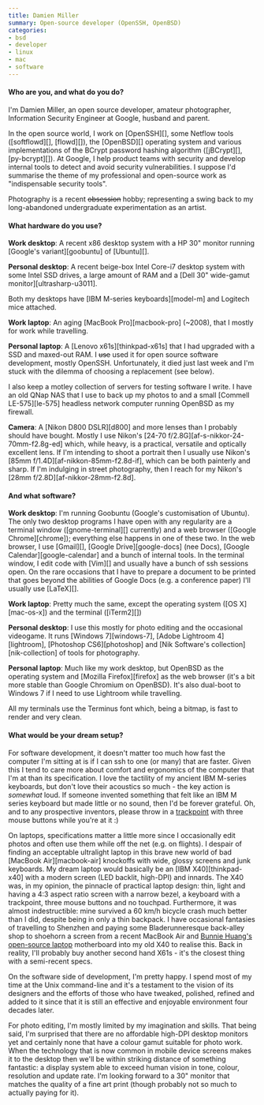```yaml
---
title: Damien Miller
summary: Open-source developer (OpenSSH, OpenBSD)
categories:
- bsd
- developer
- linux
- mac
- software
---
```


#### Who are you, and what do you do?

I'm Damien Miller, an open source developer, amateur photographer, Information Security Engineer at Google, husband and parent.

In the open source world, I work on [OpenSSH][], some Netflow tools ([softflowd][], [flowd][]), the [OpenBSD][] operating system and various implementations of the BCrypt password hashing algorithm ([jBCrypt][], [py-bcrypt][]). At Google, I help product teams with security and develop internal tools to detect and avoid security vulnerabilities. I suppose I'd summarise the theme of my professional and open-source work as "indispensable security tools".

Photography is a recent <strike>obsession</strike> hobby; representing a swing back to my long-abandoned undergraduate experimentation as an artist.

#### What hardware do you use?

**Work desktop**: A recent x86 desktop system with a HP 30" monitor running [Google's variant][goobuntu] of [Ubuntu][].

**Personal desktop**: A recent beige-box Intel Core-i7 desktop system with some Intel SSD drives, a large amount of RAM and a [Dell 30" wide-gamut monitor][ultrasharp-u3011].

Both my desktops have [IBM M-series keyboards][model-m] and Logitech mice attached.

**Work laptop**: An aging [MacBook Pro][macbook-pro] (~2008), that I mostly for work while travelling.

**Personal laptop**: A [Lenovo x61s][thinkpad-x61s] that I had upgraded with a SSD and maxed-out RAM. I <strike>use</strike> used it for open source software development, mostly OpenSSH. Unfortunately, it died just last week and I'm stuck with the dilemma of choosing  a replacement (see below).

I also keep a motley collection of servers for testing software I write. I have an old QNap NAS that I use to back up my photos to and a small [Commell LE-575][le-575] headless network computer running OpenBSD as my firewall.

**Camera**: A [Nikon D800 DSLR][d800] and more lenses than I probably should have bought. Mostly I use Nikon's [24-70 f/2.8G][af-s-nikkor-24-70mm-f2.8g-ed] which, while heavy, is a practical, versatile and optically excellent lens. If I'm intending to shoot a portrait then I usually use Nikon's [85mm f/1.4D][af-nikkon-85mm-f2.8d-if], which can be both painterly and sharp. If I'm indulging in street photography, then I reach for my Nikon's [28mm f/2.8D][af-nikkor-28mm-f2.8d].

#### And what software?

**Work desktop**: I'm running Goobuntu (Google's customisation of Ubuntu). The only two desktop programs I have open with any regularity are a terminal window ([gnome-terminal][] currently) and a web browser ([Google Chrome][chrome]); everything else happens in one of these two. In the web browser, I use [Gmail][], [Google Drive][google-docs] (nee Docs), [Google Calendar][google-calendar] and a bunch of internal tools. In the terminal window, I edit code with [Vim][] and usually have a bunch of ssh sessions open. On the rare occasions that I have to prepare a document to be printed that goes beyond the abilities of Google Docs (e.g. a conference paper) I'll usually use [LaTeX][].

**Work laptop**: Pretty much the same, except the operating system ([OS X][mac-os-x]) and the terminal ([iTerm2][])

**Personal desktop**: I use this mostly for photo editing and the occasional videogame. It runs [Windows 7][windows-7], [Adobe Lightroom 4][lightroom], [Photoshop CS6][photoshop] and [Nik Software's collection][nik-collection] of tools for photography.

**Personal laptop**: Much like my work desktop, but OpenBSD as the operating system and [Mozilla Firefox][firefox] as the web browser (it's a bit more stable than Google Chromium on OpenBSD). It's also dual-boot to Windows 7 if I need to use Lightroom while travelling.

All my terminals use the Terminus font which, being a bitmap, is fast to render and very clean.

#### What would be your dream setup?

For software development, it doesn't matter too much how fast the computer I'm sitting at is if I can ssh to one (or many) that are faster. Given this I tend to care more about comfort and ergonomics of the computer that I'm at than its specification. I love the tactility of my ancient IBM M-series keyboards, but don't love their acoustics so much - the key action is _somewhat_ loud. If someone invented something that felt like an IBM M series keyboard but made little or no sound, then I'd be forever grateful. Oh, and to any prospective inventors, please throw in a [trackpoint](http://en.wikipedia.org/wiki/Trackpoint "The Wikipedia entry for Trackpoints.") with three mouse buttons while you're at it :)

On laptops, specifications matter a little more since I occasionally edit photos and often use them while off the net (e.g. on flights). I despair of finding an acceptable ultralight laptop in this brave new world of bad [MacBook Air][macbook-air] knockoffs with wide, glossy screens and junk keyboards. My dream laptop would basically be an [IBM X40][thinkpad-x40] with a modern screen (LED backlit, high-DPI) and innards. The X40 was, in my opinion, the pinnacle of practical laptop design: thin, light and having a 4:3 aspect ratio screen with a narrow bezel, a keyboard with a trackpoint, three mouse buttons and no touchpad. Furthermore, it was almost indestructible: mine survived a 60 km/h bicycle crash much better than I did, despite being in only a thin backpack. I have occasional fantasies of travelling to Shenzhen and paying some Bladerunneresque back-alley shop to shoehorn a screen from a recent MacBook Air and [Bunnie Huang's open-source laptop](http://www.bunniestudios.com/blog/?p=2686 "Bunnie's post on his own motherboard.") motherboard into my old X40 to realise this. Back in reality, I'll probably buy another second hand X61s - it's the closest thing with a semi-recent specs.

On the software side of development, I'm pretty happy. I spend most of my time at the Unix command-line and it's a testament to the vision of its designers and the efforts of those who have tweaked, polished, refined and added to it since that it is still an effective and enjoyable environment four decades later.

For photo editing, I'm mostly limited by my imagination and skills. That being said, I'm surprised that there are no affordable high-DPI desktop monitors yet and certainly none that have a colour gamut suitable for photo work. When the technology that is now common in mobile device screens makes it to the desktop then we'll be within striking distance of something fantastic: a display system able to exceed human vision in tone, colour, resolution and update rate. I'm looking forward to a 30" monitor that matches the quality of a fine art print (though probably not so much to actually paying for it).